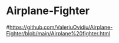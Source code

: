 # Airplane-Fighter
#https://github.com/ValeriuOvidiu/Airplane-Fighter/blob/main/Airplane%20fighter.html
